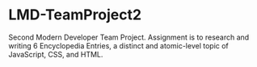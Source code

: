 # LMD-TeamProject2
Second Modern Developer Team Project. Assignment is to research and writing 6 Encyclopedia Entries,  a distinct and atomic-level topic of JavaScript, CSS, and HTML.
